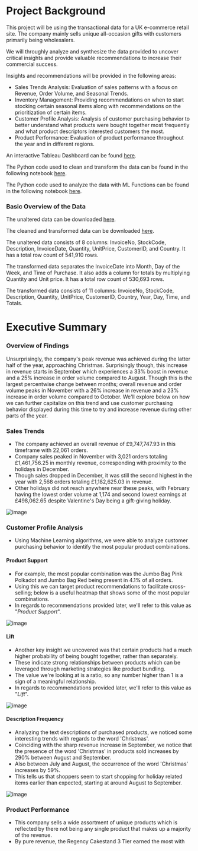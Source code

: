 # Project Background
This project will be using the transactional data for a UK e-commerce retail site. The company mainly sells unique all-occasion gifts with customers primarily being wholesalers.

We will throughly analyze and synthesize the data provided to uncover critical insights and provide valuable recommendations to increase their commercial success.

Insights and recommendations will be provided in the following areas: 
* Sales Trends Analysis: Evaluation of sales patterns with a focus on Revenue, Order Volume, and Seasonal Trends.
* Inventory Management: Providing recommendations on when to start stocking certain seasonal items along with recommendations on the prioritization of certain items.
* Customer Profile Analysis: Analysis of customer purchasing behavior to better understand what products were bought together most frequently and what product descriptors interested customers the most.
* Product Performance: Evaluation of product performance throughout the year and in different regions.

An interactive Tableau Dashboard can be found [here](https://public.tableau.com/shared/6FN5TPWRW?:display_count=n&:origin=viz_share_link).

The Python code used to clean and transform the data can be found in the following notebook [here](ECommerce_UK_Cleaning.ipynb).

The Python code used to analyze the data with ML Functions can be found in the following notebook [here](Ecommerce_uk_MLFunctions.ipynb).

### Basic Overview of the Data

The unaltered data can be downloaded [here](ecommerceUK_RAW.rar).

The cleaned and transformed data can be downloaded [here](ecommerceUK_CLEANED.rar).

The unaltered data consists of 8 columns: InvoiceNo, StockCode, Description, InvoiceDate, Quantity, UnitPrice, CustomerID, and Country. It has a total row count of 541,910 rows.

The transformed data separates the InvoiceDate into Month, Day of the Week, and Time of Purchase. It also adds a column for totals by multiplying Quantity and Unit price. It has a total row count of 530,693 rows.

The transformed data consists of 11 columns: InvoiceNo, StockCode, Description, Quantity, UnitPrice, CustomerID, Country, Year, Day, Time, and Totals. 

# Executive Summary

### Overview of Findings 
Unsurprisingly, the company's peak revenue was achieved during the latter half of the year, approaching Christmas. Surprisingly though, this increase in revenue starts in September which experiences a 33% boost in revenue and a 25% increase in order volume compared to August. Though this is the largest percentwise change between months; overall revenue and order volume peaks in November with a 26% increase in revenue and a 23% increase in order volume compared to October. We'll explore below on how we can further capitalize on this trend and use customer purchasing behavior displayed during this time to try and increase revenue during other parts of the year.


### Sales Trends
* The company achieved an overall revenue of £9,747,747.93 in this timeframe with 22,061 orders. 
* Company sales peaked in November with 3,021 orders totaling £1,461,756.25 in monthly revenue, corresponding with proximity to the holidays in December.
* Though sales dropped in December, it was still the second highest in the year with 2,568 orders totaling £1,182,625.03 in revenue.
* Other holidays did not reach anywhere near these peaks, with February having the lowest order volume at 1,174 and second lowest earnings at £498,062.65 despite Valentine's Day being a gift-giving holiday.

![image](https://github.com/user-attachments/assets/c9233d9f-ca98-4741-806f-97da756ef955)



### Customer Profile Analysis
* Using Machine Learning algorithms, we were able to analyze customer purchasing behavior to identify the most popular product combinations.
#### Product Support  
* For example, the most popular combination was the Jumbo Bag Pink Polkadot and Jumbo Bag Red being present in 4.1% of all orders.
* Using this we can target product recommendations to facilitate cross-selling; below is a useful heatmap that shows some of the most popular combinations.
* In regards to recommendations provided later, we'll refer to this value as "_Product Support_".

![image](https://github.com/user-attachments/assets/2d5863f4-67db-4145-8337-e465a9c1951d)

  
#### Lift
* Another key insight we uncovered was that certain products had a much higher probability of being bought together, rather than separately.
* These indicate strong relationships between products which can be leveraged through marketing strategies like product bundling.
* The value we're looking at is a ratio, so any number higher than 1 is a sign of a meaningful relationship.
* In regards to recommendations provided later, we'll refer to this value as "_Lift_".

![image](https://github.com/user-attachments/assets/5cf63762-6ebb-4d4b-aa19-8f6427e1fe60)


#### Description Frequency
* Analyzing the text descriptions of purchased products, we noticed some interesting trends with regards to the word 'Christmas'.
* Coinciding with the sharp revenue increase in September, we notice that the presence of the word 'Christmas' in products sold increases by 290% between August and September.
* Also between July and August, the occurrence of the word 'Christmas' increases by 59%.
* This tells us that shoppers seem to start shopping for holiday related items earlier than expected, starting at around August to September.

![image](https://github.com/user-attachments/assets/8203fa2c-9f5d-482f-9d5a-def7e9388604)

### Product Performance
* This company sells a wide assortment of unique products which is reflected by there not being any single product that makes up a majority of the revenue.
* By pure revenue, the Regency Cakestand 3 Tier earned the most with 






